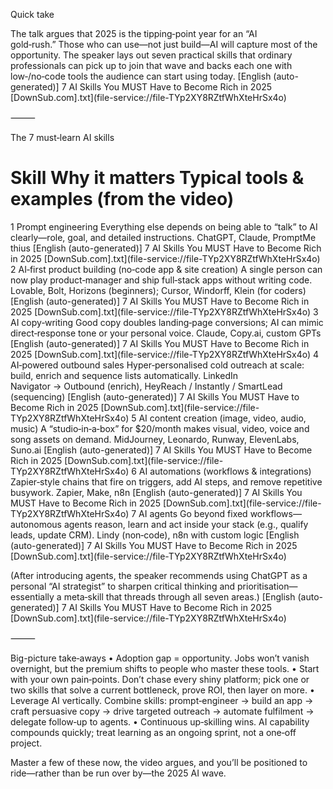 Quick take

The talk argues that 2025 is the tipping‑point year for an “AI gold‑rush.” Those who can use—not just build—AI will capture most of the opportunity. The speaker lays out seven practical skills that ordinary professionals can pick up to join that wave and backs each one with low‑/no‑code tools the audience can start using today. [English (auto-generated)] 7 AI Skills You MUST Have to Become Rich in 2025 [DownSub.com].txt](file-service://file-TYp2XY8RZtfWhXteHrSx4o)

⸻

The 7 must‑learn AI skills

#	Skill	Why it matters	Typical tools & examples (from the video)
1	Prompt engineering	Everything else depends on being able to “talk” to AI clearly—role, goal, and detailed instructions.	ChatGPT, Claude, Prompt​Me​thius [English (auto-generated)] 7 AI Skills You MUST Have to Become Rich in 2025 [DownSub.com].txt](file-service://file-TYp2XY8RZtfWhXteHrSx4o)
2	AI‑first product building (no‑code app & site creation)	A single person can now play product‑manager and ship full‑stack apps without writing code.	Lovable, Bolt, Horizons (beginners); Cursor, Wind​​orff, Klein (for coders) [English (auto-generated)] 7 AI Skills You MUST Have to Become Rich in 2025 [DownSub.com].txt](file-service://file-TYp2XY8RZtfWhXteHrSx4o)
3	AI copy‑writing	Good copy doubles landing‑page conversions; AI can mimic direct‑response tone or your personal voice.	Claude, Copy.ai, custom GPTs [English (auto-generated)] 7 AI Skills You MUST Have to Become Rich in 2025 [DownSub.com].txt](file-service://file-TYp2XY8RZtfWhXteHrSx4o)
4	AI‑powered outbound sales	Hyper‑personalised cold outreach at scale: build, enrich and sequence lists automatically.	LinkedIn Navigator → Outbound (enrich), HeyReach / Instantly / SmartLead (sequencing) [English (auto-generated)] 7 AI Skills You MUST Have to Become Rich in 2025 [DownSub.com].txt](file-service://file-TYp2XY8RZtfWhXteHrSx4o)
5	AI content creation (image, video, audio, music)	A “studio‑in‑a‑box” for $20/month makes visual, video, voice and song assets on demand.	MidJourney, Leonardo, Runway, ElevenLabs, Suno.ai [English (auto-generated)] 7 AI Skills You MUST Have to Become Rich in 2025 [DownSub.com].txt](file-service://file-TYp2XY8RZtfWhXteHrSx4o)
6	AI automations (workflows & integrations)	Zapier‑style chains that fire on triggers, add AI steps, and remove repetitive busywork.	Zapier, Make, n8n [English (auto-generated)] 7 AI Skills You MUST Have to Become Rich in 2025 [DownSub.com].txt](file-service://file-TYp2XY8RZtfWhXteHrSx4o)
7	AI agents	Go beyond fixed workflows—autonomous agents reason, learn and act inside your stack (e.g., qualify leads, update CRM).	Lindy (non‑code), n8n with custom logic [English (auto-generated)] 7 AI Skills You MUST Have to Become Rich in 2025 [DownSub.com].txt](file-service://file-TYp2XY8RZtfWhXteHrSx4o)

(After introducing agents, the speaker recommends using ChatGPT as a personal “AI strategist” to sharpen critical thinking and prioritisation—essentially a meta‑skill that threads through all seven areas.) [English (auto-generated)] 7 AI Skills You MUST Have to Become Rich in 2025 [DownSub.com].txt](file-service://file-TYp2XY8RZtfWhXteHrSx4o)

⸻

Big-picture take‑aways
	•	Adoption gap = opportunity. Jobs won’t vanish overnight, but the premium shifts to people who master these tools.
	•	Start with your own pain‑points. Don’t chase every shiny platform; pick one or two skills that solve a current bottleneck, prove ROI, then layer on more.
	•	Leverage AI vertically. Combine skills: prompt‑engineer → build an app → craft persuasive copy → drive targeted outreach → automate fulfilment → delegate follow‑up to agents.
	•	Continuous up‑skilling wins. AI capability compounds quickly; treat learning as an ongoing sprint, not a one‑off project.

Master a few of these now, the video argues, and you’ll be positioned to ride—rather than be run over by—the 2025 AI wave.
